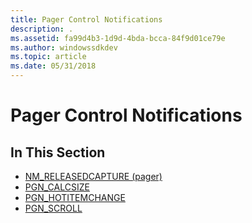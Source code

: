 ```yaml
---
title: Pager Control Notifications
description: .
ms.assetid: fa99d4b3-1d9d-4bda-bcca-84f9d01ce79e
ms.author: windowssdkdev
ms.topic: article
ms.date: 05/31/2018
---
```


# Pager Control Notifications

## In This Section

-   [NM\_RELEASEDCAPTURE (pager)](nm-releasedcapture-pager-.md)
-   [PGN\_CALCSIZE](pgn-calcsize.md)
-   [PGN\_HOTITEMCHANGE](pgn-hotitemchange.md)
-   [PGN\_SCROLL](pgn-scroll.md)

 

 





